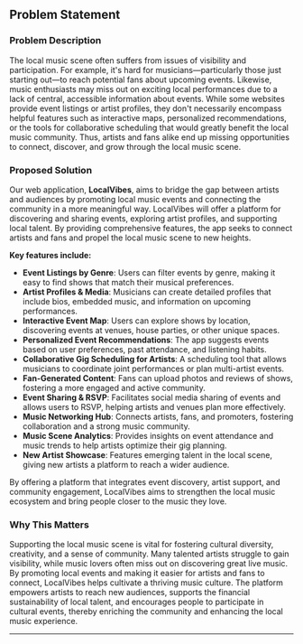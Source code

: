 ## Problem Statement

### Problem Description

The local music scene often suffers from issues of visibility and participation. For example, it's hard for musicians—particularly those just starting out—to reach potential fans about upcoming events. Likewise, music enthusiasts may miss out on exciting local performances due to a lack of central, accessible information about events. While some websites provide event listings or artist profiles, they don't necessarily encompass helpful features such as interactive maps, personalized recommendations, or the tools for collaborative scheduling that would greatly benefit the local music community. Thus, artists and fans alike end up missing opportunities to connect, discover, and grow through the local music scene.

### Proposed Solution

Our web application, **LocalVibes**, aims to bridge the gap between artists and audiences by promoting local music events and connecting the community in a more meaningful way. LocalVibes will offer a platform for discovering and sharing events, exploring artist profiles, and supporting local talent. By providing comprehensive features, the app seeks to connect artists and fans and propel the local music scene to new heights.

**Key features include:**

- **Event Listings by Genre**: Users can filter events by genre, making it easy to find shows that match their musical preferences.
- **Artist Profiles & Media**: Musicians can create detailed profiles that include bios, embedded music, and information on upcoming performances.
- **Interactive Event Map**: Users can explore shows by location, discovering events at venues, house parties, or other unique spaces.
- **Personalized Event Recommendations**: The app suggests events based on user preferences, past attendance, and listening habits.
- **Collaborative Gig Scheduling for Artists**: A scheduling tool that allows musicians to coordinate joint performances or plan multi-artist events.
- **Fan-Generated Content**: Fans can upload photos and reviews of shows, fostering a more engaged and active community.
- **Event Sharing & RSVP**: Facilitates social media sharing of events and allows users to RSVP, helping artists and venues plan more effectively.
- **Music Networking Hub**: Connects artists, fans, and promoters, fostering collaboration and a strong music community.
- **Music Scene Analytics**: Provides insights on event attendance and music trends to help artists optimize their gig planning.
- **New Artist Showcase**: Features emerging talent in the local scene, giving new artists a platform to reach a wider audience.

By offering a platform that integrates event discovery, artist support, and community engagement, LocalVibes aims to strengthen the local music ecosystem and bring people closer to the music they love.

### Why This Matters

Supporting the local music scene is vital for fostering cultural diversity, creativity, and a sense of community. Many talented artists struggle to gain visibility, while music lovers often miss out on discovering great live music. By promoting local events and making it easier for artists and fans to connect, LocalVibes helps cultivate a thriving music culture. The platform empowers artists to reach new audiences, supports the financial sustainability of local talent, and encourages people to participate in cultural events, thereby enriching the community and enhancing the local music experience.

---
